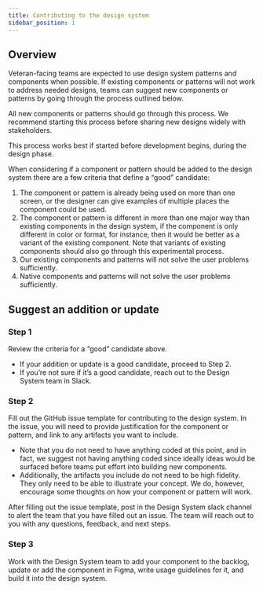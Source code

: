 ```yaml
---
title: Contributing to the design system
sidebar_position: 1
---
```


## Overview

Veteran-facing teams are expected to use design system patterns and components when possible. If existing components or patterns will not work to address needed designs, teams can suggest new components or patterns by going through the process outlined below.

All new components or patterns should go through this process. We recommend starting this process before sharing new designs widely with stakeholders.

This process works best if started before development begins, during the design phase.

When considering if a component or pattern should be added to the design system there are a few criteria that define a “good” candidate:

1. The component or pattern is already being used on more than one screen, or the designer can give examples of multiple places the component could be used.
2. The component or pattern is different in more than one major way than existing components in the design system, if the component is only different in color or format, for instance, then it would be better as a variant of the existing component. Note that variants of existing components should also go through this experimental process.
3. Our existing components and patterns will not solve the user problems sufficiently.
4. Native components and patterns will not solve the user problems sufficiently.

## Suggest an addition or update

### Step 1

Review the criteria for a “good” candidate above.

* If your addition or update is a good candidate, proceed to Step 2.
* If you’re not sure if it’s a good candidate, reach out to the Design System team in Slack.

### Step 2

Fill out the GitHub issue template for contributing to the design system. In the issue, you will need to provide justification for the component or pattern, and link to any artifacts you want to include.

* Note that you do not need to have anything coded at this point, and in fact, we suggest not having anything coded since ideally ideas would be surfaced before teams put effort into building new components.
* Additionally, the artifacts you include do not need to be high fidelity. They only need to be able to illustrate your concept. We do, however, encourage some thoughts on how your component or pattern will work.

After filling out the issue template, post in the Design System slack channel to alert the team that you have filled out an issue. The team will reach out to you with any questions, feedback, and next steps.

### Step 3

Work with the Design System team to add your component to the backlog, update or add the component in Figma, write usage guidelines for it, and build it into the design system.